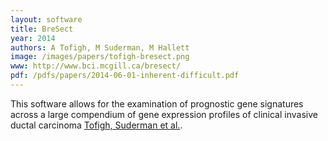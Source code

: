 ```yaml
---
layout: software
title: BreSect
year: 2014
authors: A Tofigh, M Suderman, M Hallett
image: /images/papers/tofigh-bresect.png
www: http://www.bci.mcgill.ca/bresect/
pdf: /pdfs/papers/2014-06-01-inherent-difficult.pdf
---
```

This software allows for the examination of prognostic gene signatures across a large compendium of gene expression profiles of clinical invasive ductal carcinoma [Tofigh, Suderman et al.](/pdfs/papers/2014-06-01-inherent-difficult.pdf).